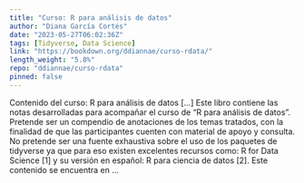 ```yaml
---
title: "Curso: R para análisis de datos"
author: "Diana García Cortés"
date: "2023-05-27T06:02:36Z"
tags: [Tidyverse, Data Science]
link: "https://bookdown.org/ddiannae/curso-rdata/"
length_weight: "5.8%"
repo: "ddiannae/curso-rdata"
pinned: false
---
```


Contenido del curso: R para análisis de datos [...] Este libro contiene las notas desarrolladas para acompañar el curso de “R para análisis
de datos”. Pretende ser un compendio de anotaciones de los temas tratados, con la
finalidad de que las participantes cuenten con material de apoyo y consulta. No pretende
ser una fuente exhaustiva sobre el uso de los paquetes de tidyverse ya que para eso existen
excelentes recursos como: R for Data Science [1] y su versión en español:
R para ciencia de datos [2]. Este contenido se encuentra en ...
